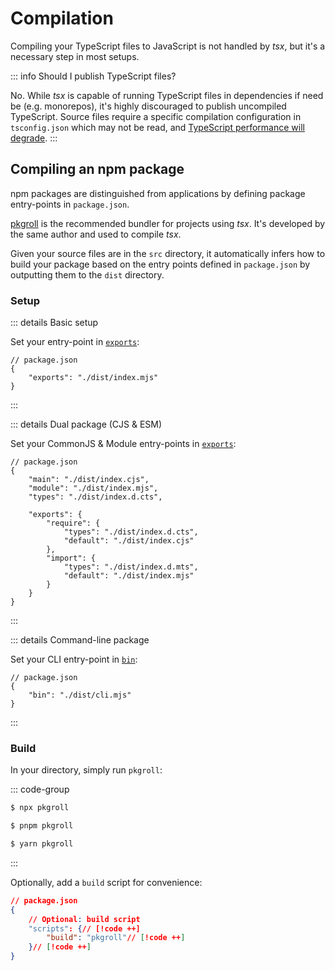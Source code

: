 # Compilation

Compiling your TypeScript files to JavaScript is not handled by _tsx_, but it's a necessary step in most setups.

::: info Should I publish TypeScript files?

No. While _tsx_ is capable of running TypeScript files in dependencies if need be (e.g. monorepos), it's highly discouraged to publish uncompiled TypeScript. Source files require a specific compilation configuration in `tsconfig.json` which may not be read, and [TypeScript performance will degrade](https://x.com/atcb/status/1705675335814271157).
:::

## Compiling an npm package

npm packages are distinguished from applications by defining package entry-points in `package.json`.

[pkgroll](https://github.com/privatenumber/pkgroll) is the recommended bundler for projects using _tsx_. It's developed by the same author and used to compile _tsx_.

Given your source files are in the `src` directory, it automatically infers how to build your package based on the entry points defined in `package.json` by outputting them to the `dist` directory.

### Setup

::: details Basic setup

Set your entry-point in [`exports`](https://nodejs.org/api/packages.html#exports):

```json5
// package.json
{
    "exports": "./dist/index.mjs"
}
```
:::

::: details Dual package (CJS & ESM)

Set your CommonJS & Module entry-points in [`exports`](https://nodejs.org/api/packages.html#exports):

```json5
// package.json
{
    "main": "./dist/index.cjs",
    "module": "./dist/index.mjs",
    "types": "./dist/index.d.cts",

    "exports": {
        "require": {
            "types": "./dist/index.d.cts",
            "default": "./dist/index.cjs"
        },
        "import": {
            "types": "./dist/index.d.mts",
            "default": "./dist/index.mjs"
        }
    }
}
```
:::

::: details Command-line package

Set your CLI entry-point in [`bin`](https://docs.npmjs.com/cli/v10/configuring-npm/package-json#bin):

```json5
// package.json
{
    "bin": "./dist/cli.mjs"
}
```
:::

### Build
In your directory, simply run `pkgroll`:

::: code-group
```sh [npm]
$ npx pkgroll
```

```sh [pnpm]
$ pnpm pkgroll
```

```sh [yarn]
$ yarn pkgroll
```
:::

Optionally, add a `build` script for convenience:
```json
// package.json
{
    // Optional: build script
    "scripts": {// [!code ++]
        "build": "pkgroll"// [!code ++]
    }// [!code ++]
}
```

<!-- ## Compiling an application -->
